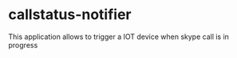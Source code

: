 # callstatus-notifier
This application allows to trigger a IOT device when skype call is in progress
